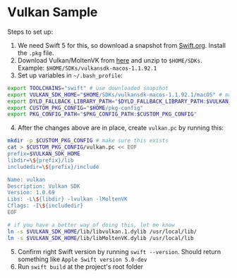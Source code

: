 # Vulkan Sample

Steps to set up:

1. We need Swift 5 for this, so download a snapshot from [Swift.org](https://swift.org/download/#snapshots). Install the `.pkg` file.
1. Download Vulkan/MoltenVK from [here](https://vulkan.lunarg.com/sdk/home#mac) and unzip to `$HOME/SDKs`. Example: `$HOME/SDKs/vulkansdk-macos-1.1.92.1`
1. Set up variables in `~/.bash_profile`:
```sh
export TOOLCHAINS="swift" # use downloaded snapshot
export VULKAN_SDK_HOME="$HOME/SDKs/vulkansdk-macos-1.1.92.1/macOS" # make sure this matches the downloaded version
export DYLD_FALLBACK_LIBRARY_PATH="$DYLD_FALLBACK_LIBRARY_PATH:$VULKAN_SDK_HOME/lib"
export CUSTOM_PKG_CONFIG="$HOME/pkg-config"
export PKG_CONFIG_PATH="$PKG_CONFIG_PATH:$CUSTOM_PKG_CONFIG"
```
4. After the changes above are in place, create `vulkan.pc` by running this:
```sh
mkdir -p $CUSTOM_PKG_CONFIG # make sure this exists
cat > $CUSTOM_PKG_CONFIG/vulkan.pc << EOF
prefix=$VULKAN_SDK_HOME
libdir=\${prefix}/lib
includedir=\${prefix}/include

Name: vulkan
Description: Vulkan SDK
Version: 1.0.69
Libs: -L\${libdir} -lvulkan -lMoltenVK
Cflags: -I\${includedir}
EOF

# if you have a better way of doing this, let me know
ln -s $VULKAN_SDK_HOME/lib/libvulkan.1.dylib /usr/local/lib/ 
ln -s $VULKAN_SDK_HOME/lib/libMoltenVK.dylib /usr/local/lib
```
5. Confirm right Swift version by running `swift --version`. Should return something like `Apple Swift version 5.0-dev`
6. Run `swift build` at the project's root folder
